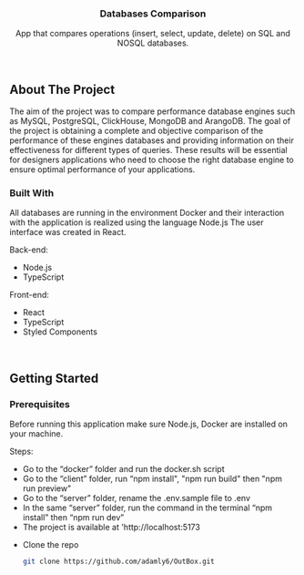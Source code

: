 <div id="top"></div>

<div align="center">
  <h3 align="center">Databases Comparison</h3>
  <p align="center">
    
  App that compares operations (insert, select, update, delete) on SQL and NOSQL databases.
    <br />
  </p>
</div>
</br>

<!-- ABOUT THE PROJECT -->
## About The Project

The aim of the project was to compare performance
database engines such as MySQL, PostgreSQL, ClickHouse,
MongoDB and ArangoDB. The goal of the project is
obtaining a complete and objective comparison of the performance of these engines
databases and providing information on their effectiveness for
different types of queries. These results will be essential for designers
applications who need to choose the right database engine to ensure
optimal performance of your applications.

### Built With

All databases are running in the environment
Docker and their interaction with the application is realized using the language
Node.js The user interface was created in React.

Back-end:
- Node.js
- TypeScript

Front-end:
- React
- TypeScript
- Styled Components
</br>


<!-- GETTING STARTED -->
## Getting Started

### Prerequisites

Before running this application make sure Node.js, Docker are installed on your machine.

Steps:
- Go to the “docker” folder and run the docker.sh script
- Go to the “client” folder, run “npm
install", "npm run build" then "npm run preview"
- Go to the “server” folder, rename the .env.sample file to
.env
- In the same “server” folder, run the command in the terminal
“npm install” then “npm run dev”
- The project is available at 'http://localhost:5173

* Clone the repo
   ```sh
   git clone https://github.com/adamly6/OutBox.git
   ```
